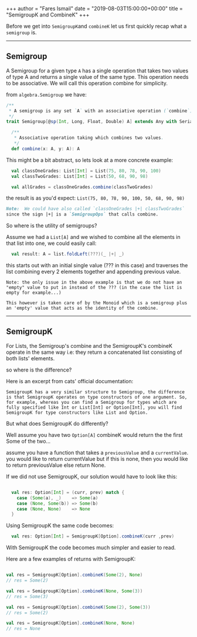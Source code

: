 +++
author = "Fares Ismail"
date = "2019-08-03T15:00:00+00:00"
title = "SemigroupK and CombineK"
+++

Before we get into `SemigroupK`and `combineK` let us first quickly recap what a `semigroup` is.

---

Semigroup
---------

A Semigroup for a given type `A` has a single operation that takes two values of type A and returns a single value of the same type. This operation needs to be associative.
We will call this operation combine for simplicity.

from `algebra.Semigroup` we have:

```scala
/**
 * A semigroup is any set `A` with an associative operation (`combine`).
 */
trait Semigroup[@sp(Int, Long, Float, Double) A] extends Any with Serializable {

  /**
   * Associative operation taking which combines two values.
   */
  def combine(x: A, y: A): A

```

This might be a bit abstract, so lets look at a more concrete example:

```scala
  val classOneGrades: List[Int] = List(75, 80, 78, 90, 100)
  val classTwoGrades: List[Int] = List(50, 68, 90, 98)

  val allGrades = classOneGrades.combine(classTwoGrades)
```
the result is as you'd expect: `List(75, 80, 78, 90, 100, 50, 68, 90, 98)`

```md
Note:  We could have also called `classOneGrades |+| classTwoGrades`
since the sign |+| is a `SemigroupOps` that calls combine.
```
So where is the utility of semigroups?

Assume we had a `List[A]` and we wished to combine all the elements in that list into one, we could easily call:

```scala
  val result: A = list.foldLeft(???)(_ |+| _)
```
this starts out with an initial single value (??? in this case) and traverses the list combining every 2 elements together and appending previous value.

```
Note: the only issue in the above example is that we do not have an "empty" value to put in instead of the ??? (in the case the list is empty for example...)

This however is taken care of by the Monoid which is a semigroup plus an 'empty' value that acts as the identity of the combine.
```

---

SemigroupK
----------

For Lists, the Semigroup's combine and the SemigroupK's combineK operate in the same way i.e: they return a concatenated list consisting of both lists' elements.

so where is the difference?

Here is an excerpt from cats' official documentation: 
```
SemigroupK has a very similar structure to Semigroup, the difference is that SemigroupK operates on type constructors of one argument. So, for example, whereas you can find a Semigroup for types which are fully specified like Int or List[Int] or Option[Int], you will find SemigroupK for type constructors like List and Option. 
```

But what does SemigroupK do differently?

Well assume you have two `Option[A]` combineK would return the the first Some of the two...

assume you have a function that takes a `previousValue` and a `currentValue`.
you would like to return currentValue but if this is none, then you would like to return previousValue else return None.

If we did not use SemigroupK, our solution would have to look like this:
```scala

  val res: Option[Int] = (curr, prev) match {
    case (Some(a), _)    => Some(a)
    case (None, Some(b)) => Some(b)
    case (None, None)    => None
  }

```

Using SemigroupK the same code becomes:

```scala
  val res: Option[Int] = SemigroupK[Option].combineK(curr ,prev)
```

With SemigroupK the code becomes much simpler and easier to read.

Here are a few examples of returns with SemigroupK:


```scala

val res = SemigroupK[Option].combineK(Some(2), None)
// res = Some(2)

val res = SemigroupK[Option].combineK(None, Some(3))
// res = Some(3)

val res = SemigroupK[Option].combineK(Some(2), Some(3))
// res = Some(2)

val res = SemigroupK[Option].combineK(None, None)
// res = None

```
